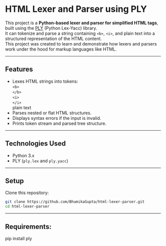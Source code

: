 # HTML Lexer and Parser using PLY
This project is a **Python-based lexer and parser for simplified HTML tags**, built using the [PLY](https://www.dabeaz.com/ply/) (Python Lex-Yacc) library.  
It can tokenize and parse a string containing `<b>`, `<i>`, and plain text into a structured representation of the HTML content.  
This project was created to learn and demonstrate how lexers and parsers work under the hood for markup languages like HTML.

---
## Features
- Lexes HTML strings into tokens:  
   `<b>`  
   `</b>`  
   `<i>`  
   `</i>`  
   plain text  
- Parses nested or flat HTML structures.
- Displays syntax errors if the input is invalid.
- Prints token stream and parsed tree structure.

---

## Technologies Used
- Python 3.x
- PLY (`ply.lex` and `ply.yacc`)
---

## Setup

Clone this repository:
```bash
git clone https://github.com/BhumikaGupta/html-lexer-parser.git
cd html-lexer-parser
```
---

## Requirements:
pip install ply
